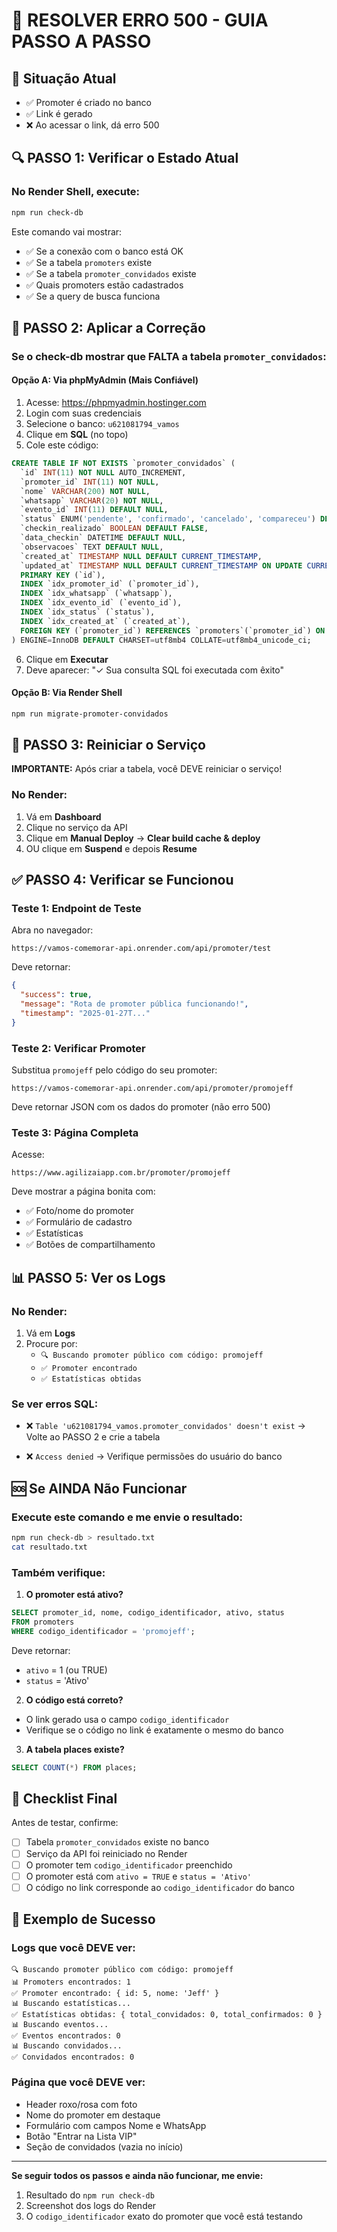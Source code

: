 # 🚨 RESOLVER ERRO 500 - GUIA PASSO A PASSO

## 📍 Situação Atual
- ✅ Promoter é criado no banco
- ✅ Link é gerado
- ❌ Ao acessar o link, dá erro 500

## 🔍 PASSO 1: Verificar o Estado Atual

### No Render Shell, execute:
```bash
npm run check-db
```

Este comando vai mostrar:
- ✅ Se a conexão com o banco está OK
- ✅ Se a tabela `promoters` existe
- ✅ Se a tabela `promoter_convidados` existe
- ✅ Quais promoters estão cadastrados
- ✅ Se a query de busca funciona

## 🔧 PASSO 2: Aplicar a Correção

### Se o check-db mostrar que FALTA a tabela `promoter_convidados`:

#### **Opção A: Via phpMyAdmin (Mais Confiável)**

1. Acesse: https://phpmyadmin.hostinger.com
2. Login com suas credenciais
3. Selecione o banco: `u621081794_vamos`
4. Clique em **SQL** (no topo)
5. Cole este código:

```sql
CREATE TABLE IF NOT EXISTS `promoter_convidados` (
  `id` INT(11) NOT NULL AUTO_INCREMENT,
  `promoter_id` INT(11) NOT NULL,
  `nome` VARCHAR(200) NOT NULL,
  `whatsapp` VARCHAR(20) NOT NULL,
  `evento_id` INT(11) DEFAULT NULL,
  `status` ENUM('pendente', 'confirmado', 'cancelado', 'compareceu') DEFAULT 'pendente',
  `checkin_realizado` BOOLEAN DEFAULT FALSE,
  `data_checkin` DATETIME DEFAULT NULL,
  `observacoes` TEXT DEFAULT NULL,
  `created_at` TIMESTAMP NULL DEFAULT CURRENT_TIMESTAMP,
  `updated_at` TIMESTAMP NULL DEFAULT CURRENT_TIMESTAMP ON UPDATE CURRENT_TIMESTAMP,
  PRIMARY KEY (`id`),
  INDEX `idx_promoter_id` (`promoter_id`),
  INDEX `idx_whatsapp` (`whatsapp`),
  INDEX `idx_evento_id` (`evento_id`),
  INDEX `idx_status` (`status`),
  INDEX `idx_created_at` (`created_at`),
  FOREIGN KEY (`promoter_id`) REFERENCES `promoters`(`promoter_id`) ON DELETE CASCADE
) ENGINE=InnoDB DEFAULT CHARSET=utf8mb4 COLLATE=utf8mb4_unicode_ci;
```

6. Clique em **Executar**
7. Deve aparecer: "✓ Sua consulta SQL foi executada com êxito"

#### **Opção B: Via Render Shell**

```bash
npm run migrate-promoter-convidados
```

## 🔄 PASSO 3: Reiniciar o Serviço

**IMPORTANTE:** Após criar a tabela, você DEVE reiniciar o serviço!

### No Render:
1. Vá em **Dashboard**
2. Clique no serviço da API
3. Clique em **Manual Deploy** → **Clear build cache & deploy**
4. OU clique em **Suspend** e depois **Resume**

## ✅ PASSO 4: Verificar se Funcionou

### Teste 1: Endpoint de Teste
Abra no navegador:
```
https://vamos-comemorar-api.onrender.com/api/promoter/test
```

Deve retornar:
```json
{
  "success": true,
  "message": "Rota de promoter pública funcionando!",
  "timestamp": "2025-01-27T..."
}
```

### Teste 2: Verificar Promoter
Substitua `promojeff` pelo código do seu promoter:
```
https://vamos-comemorar-api.onrender.com/api/promoter/promojeff
```

Deve retornar JSON com os dados do promoter (não erro 500)

### Teste 3: Página Completa
Acesse:
```
https://www.agilizaiapp.com.br/promoter/promojeff
```

Deve mostrar a página bonita com:
- ✅ Foto/nome do promoter
- ✅ Formulário de cadastro
- ✅ Estatísticas
- ✅ Botões de compartilhamento

## 📊 PASSO 5: Ver os Logs

### No Render:
1. Vá em **Logs**
2. Procure por:
   - `🔍 Buscando promoter público com código: promojeff`
   - `✅ Promoter encontrado`
   - `✅ Estatísticas obtidas`

### Se ver erros SQL:
- ❌ `Table 'u621081794_vamos.promoter_convidados' doesn't exist`
  → Volte ao PASSO 2 e crie a tabela

- ❌ `Access denied`
  → Verifique permissões do usuário do banco

## 🆘 Se AINDA Não Funcionar

### Execute este comando e me envie o resultado:
```bash
npm run check-db > resultado.txt
cat resultado.txt
```

### Também verifique:

1. **O promoter está ativo?**
```sql
SELECT promoter_id, nome, codigo_identificador, ativo, status 
FROM promoters 
WHERE codigo_identificador = 'promojeff';
```

Deve retornar:
- `ativo` = 1 (ou TRUE)
- `status` = 'Ativo'

2. **O código está correto?**
- O link gerado usa o campo `codigo_identificador`
- Verifique se o código no link é exatamente o mesmo do banco

3. **A tabela places existe?**
```sql
SELECT COUNT(*) FROM places;
```

## 📝 Checklist Final

Antes de testar, confirme:

- [ ] Tabela `promoter_convidados` existe no banco
- [ ] Serviço da API foi reiniciado no Render
- [ ] O promoter tem `codigo_identificador` preenchido
- [ ] O promoter está com `ativo = TRUE` e `status = 'Ativo'`
- [ ] O código no link corresponde ao `codigo_identificador` do banco

## 🎯 Exemplo de Sucesso

### Logs que você DEVE ver:
```
🔍 Buscando promoter público com código: promojeff
📊 Promoters encontrados: 1
✅ Promoter encontrado: { id: 5, nome: 'Jeff' }
📊 Buscando estatísticas...
✅ Estatísticas obtidas: { total_convidados: 0, total_confirmados: 0 }
📊 Buscando eventos...
✅ Eventos encontrados: 0
📊 Buscando convidados...
✅ Convidados encontrados: 0
```

### Página que você DEVE ver:
- Header roxo/rosa com foto
- Nome do promoter em destaque
- Formulário com campos Nome e WhatsApp
- Botão "Entrar na Lista VIP"
- Seção de convidados (vazia no início)

---

**Se seguir todos os passos e ainda não funcionar, me envie:**
1. Resultado do `npm run check-db`
2. Screenshot dos logs do Render
3. O `codigo_identificador` exato do promoter que você está testando







